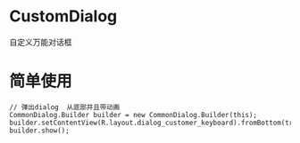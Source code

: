 # CustomDialog

自定义万能对话框

# 简单使用
```
// 弹出dialog  从底部并且带动画
CommonDialog.Builder builder = new CommonDialog.Builder(this);
builder.setContentView(R.layout.dialog_customer_keyboard).fromBottom(true).fullWidth().create();
builder.show();

```
